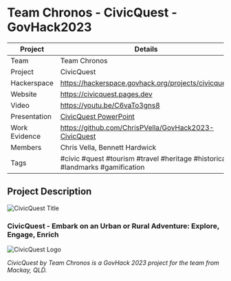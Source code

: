 # Team Chronos - CivicQuest - GovHack2023


| Project  | Details  |
| ------------ | ------------ |
|  Team | Team Chronos |
|  Project |  CivicQuest |
|  Hackerspace |  https://hackerspace.govhack.org/projects/civicquest |
|  Website |  https://civicquest.pages.dev |
|  Video | https://youtu.be/C6vaTo3gns8  |
|  Presentation |  [CivicQuest PowerPoint](docs/presentation.pptx) |
|  Work Evidence | https://github.com/ChrisPVella/GovHack2023-CivicQuest  |
|  Members | Chris Vella, Bennett Hardwick |
|  Tags | #civic #quest #tourism #travel #heritage #historical #landmarks #gamification |

## Project Description

![CivicQuest Title](images/CivicQuestTitle2.png)

### CivicQuest - Embark on an Urban or Rural Adventure: Explore, Engage, Enrich

![CivicQuest Logo](images/CivicQuestLogoThumbSmall.png)


*CivicQuest by Team Chronos is a GovHack 2023 project for the team from Mackay, QLD.*

